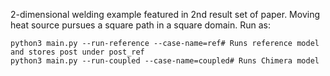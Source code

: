 2-dimensional welding example featured in 2nd result set of paper.
Moving heat source pursues a square path in a square domain.
Run as:

```
python3 main.py --run-reference --case-name=ref# Runs reference model and stores post under post_ref
python3 main.py --run-coupled --case-name=coupled# Runs Chimera model
```
